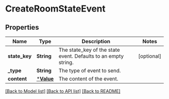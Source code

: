 # CreateRoomStateEvent

## Properties

Name | Type | Description | Notes
------------ | ------------- | ------------- | -------------
**state_key** | **String** | The state_key of the state event. Defaults to an empty string. | [optional] 
**_type** | **String** | The type of event to send. | 
**content** | [***Value**](.md) | The content of the event. | 

[[Back to Model list]](../README.md#documentation-for-models) [[Back to API list]](../README.md#documentation-for-api-endpoints) [[Back to README]](../README.md)


